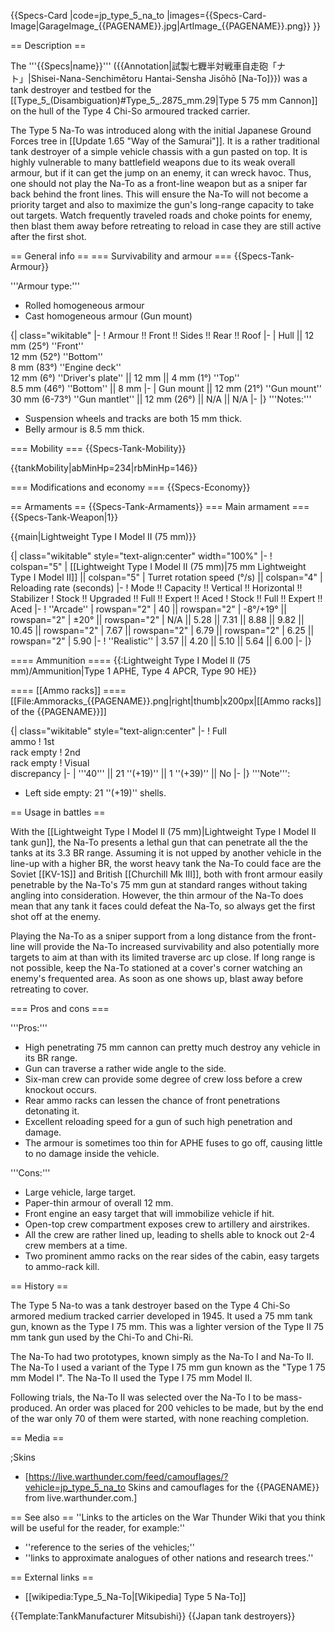 {{Specs-Card
|code=jp_type_5_na_to
|images={{Specs-Card-Image|GarageImage_{{PAGENAME}}.jpg|ArtImage_{{PAGENAME}}.png}}
}}

== Description ==
<!-- ''In the description, the first part should be about the history of the creation and combat usage of the vehicle, as well as its key features. In the second part, tell the reader about the ground vehicle in the game. Insert a screenshot of the vehicle, so that if the novice player does not remember the vehicle by name, he will immediately understand what kind of vehicle the article is talking about.'' -->
The '''{{Specs|name}}''' ({{Annotation|試製七糎半対戦車自走砲「ナト」|Shisei-Nana-Senchimētoru Hantai-Sensha Jisōhō [Na-To]}}) was a tank destroyer and testbed for the [[Type_5_(Disambiguation)#Type_5_.2875_mm.29|Type 5 75 mm Cannon]] on the hull of the Type 4 Chi-So armoured tracked carrier. 

The Type 5 Na-To was introduced along with the initial Japanese Ground Forces tree in [[Update 1.65 "Way of the Samurai"]]. It is a rather traditional tank destroyer of a simple vehicle chassis with a gun pasted on top. It is highly vulnerable to many battlefield weapons due to its weak overall armour, but if it can get the jump on an enemy, it can wreck havoc. Thus, one should not play the Na-To as a front-line weapon but as a sniper far back behind the front lines. This will ensure the Na-To will not become a priority target and also to maximize the gun's long-range capacity to take out targets. Watch frequently traveled roads and choke points for enemy, then blast them away before retreating to reload in case they are still active after the first shot.

== General info ==
=== Survivability and armour ===
{{Specs-Tank-Armour}}
<!-- ''Describe armour protection. Note the most well protected and key weak areas. Appreciate the layout of modules as well as the number and location of crew members. Is the level of armour protection sufficient, is the placement of modules helpful for survival in combat? If necessary use a visual template to indicate the most secure and weak zones of the armour.'' -->
'''Armour type:'''

* Rolled homogeneous armour
* Cast homogeneous armour (Gun mount)

{| class="wikitable"
|-
! Armour !! Front !! Sides !! Rear !! Roof
|-
| Hull || 12 mm (25°) ''Front'' <br> 12 mm (52°) ''Bottom'' <br> 8 mm (83°) ''Engine deck'' <br> 12 mm (6°) ''Driver's plate'' || 12 mm || 4 mm (1°) ''Top'' <br> 8.5 mm (46°) ''Bottom'' || 8 mm
|-
| Gun mount || 12 mm (21°) ''Gun mount'' <br> 30 mm (6-73°) ''Gun mantlet'' || 12 mm (26°) || N/A || N/A
|-
|}
'''Notes:'''

* Suspension wheels and tracks are both 15 mm thick.
* Belly armour is 8.5 mm thick.

=== Mobility ===
{{Specs-Tank-Mobility}}
<!-- ''Write about the mobility of the ground vehicle. Estimate the specific power and manoeuvrability, as well as the maximum speed forwards and backwards.'' -->

{{tankMobility|abMinHp=234|rbMinHp=146}}

=== Modifications and economy ===
{{Specs-Economy}}

== Armaments ==
{{Specs-Tank-Armaments}}
=== Main armament ===
{{Specs-Tank-Weapon|1}}
<!-- ''Give the reader information about the characteristics of the main gun. Assess its effectiveness in a battle based on the reloading speed, ballistics and the power of shells. Do not forget about the flexibility of the fire, that is how quickly the cannon can be aimed at the target, open fire on it and aim at another enemy. Add a link to the main article on the gun: <code><nowiki>{{main|Name of the weapon}}</nowiki></code>. Describe in general terms the ammunition available for the main gun. Give advice on how to use them and how to fill the ammunition storage.'' -->
{{main|Lightweight Type I Model II (75 mm)}}

{| class="wikitable" style="text-align:center" width="100%"
|-
! colspan="5" | [[Lightweight Type I Model II (75 mm)|75 mm Lightweight Type I Model II]] || colspan="5" | Turret rotation speed (°/s) || colspan="4" | Reloading rate (seconds)
|-
! Mode !! Capacity !! Vertical !! Horizontal !! Stabilizer
! Stock !! Upgraded !! Full !! Expert !! Aced
! Stock !! Full !! Expert !! Aced
|-
! ''Arcade''
| rowspan="2" | 40 || rowspan="2" | -8°/+19° || rowspan="2" | ±20° || rowspan="2" | N/A || 5.28 || 7.31 || 8.88 || 9.82 || 10.45 || rowspan="2" | 7.67 || rowspan="2" | 6.79 || rowspan="2" | 6.25 || rowspan="2" | 5.90
|-
! ''Realistic''
| 3.57 || 4.20 || 5.10 || 5.64 || 6.00
|-
|}

==== Ammunition ====
{{:Lightweight Type I Model II (75 mm)/Ammunition|Type 1 APHE, Type 4 APCR, Type 90 HE}}

==== [[Ammo racks]] ====
[[File:Ammoracks_{{PAGENAME}}.png|right|thumb|x200px|[[Ammo racks]] of the {{PAGENAME}}]]
<!-- '''Last updated: 1.101.0.44''' -->
{| class="wikitable" style="text-align:center"
|-
! Full<br>ammo
! 1st<br>rack empty
! 2nd<br>rack empty
! Visual<br>discrepancy
|-
| '''40''' || 21&nbsp;''(+19)'' || 1&nbsp;''(+39)'' || No
|-
|}
'''Note''':

* Left side empty: 21&nbsp;''(+19)'' shells.

== Usage in battles ==
<!-- ''Describe the tactics of playing in the vehicle, the features of using vehicles in the team and advice on tactics. Refrain from creating a "guide" - do not impose a single point of view but instead give the reader food for thought. Describe the most dangerous enemies and give recommendations on fighting them. If necessary, note the specifics of the game in different modes (AB, RB, SB).'' -->
With the [[Lightweight Type I Model II (75 mm)|Lightweight Type I Model II tank gun]], the Na-To presents a lethal gun that can penetrate all the the tanks at its 3.3 BR range. Assuming it is not upped by another vehicle in the line-up with a higher BR, the worst heavy tank the Na-To could face are the Soviet [[KV-1S]] and British [[Churchill Mk III]], both with front armour easily penetrable by the Na-To's 75 mm gun at standard ranges without taking angling into consideration. However, the thin armour of the Na-To does mean that any tank it faces could defeat the Na-To, so always get the first shot off at the enemy.

Playing the Na-To as a sniper support from a long distance from the front-line will provide the Na-To increased survivability and also potentially more targets to aim at than with its limited traverse arc up close. If long range is not possible, keep the Na-To stationed at a cover's corner watching an enemy's frequented area. As soon as one shows up, blast away before retreating to cover.

=== Pros and cons ===
<!-- ''Summarise and briefly evaluate the vehicle in terms of its characteristics and combat effectiveness. Mark its pros and cons in a bulleted list. Try not to use more than 6 points for each of the characteristics. Avoid using categorical definitions such as "bad", "good" and the like - use substitutions with softer forms such as "inadequate" and "effective".'' -->

'''Pros:'''

* High penetrating 75 mm cannon can pretty much destroy any vehicle in its BR range.
* Gun can traverse a rather wide angle to the side.
* Six-man crew can provide some degree of crew loss before a crew knockout occurs.
* Rear ammo racks can lessen the chance of front penetrations detonating it.
* Excellent reloading speed for a gun of such high penetration and damage.
* The armour is sometimes too thin for APHE fuses to go off, causing little to no damage inside the vehicle.

'''Cons:'''

* Large vehicle, large target.
* Paper-thin armour of overall 12 mm.
* Front engine an easy target that will immobilize vehicle if hit.
* Open-top crew compartment exposes crew to artillery and airstrikes.
* All the crew are rather lined up, leading to shells able to knock out 2-4 crew members at a time.
* Two prominent ammo racks on the rear sides of the cabin, easy targets to ammo-rack kill.

== History ==
<!-- ''Describe the history of the creation and combat usage of the vehicle in more detail than in the introduction. If the historical reference turns out to be too long, take it to a separate article, taking a link to the article about the vehicle and adding a block "/History" (example: <nowiki>https://wiki.warthunder.com/(Vehicle-name)/History</nowiki>) and add a link to it here using the <code>main</code> template. Be sure to reference text and sources by using <code><nowiki><ref></ref></nowiki></code>, as well as adding them at the end of the article with <code><nowiki><references /></nowiki></code>. This section may also include the vehicle's dev blog entry (if applicable) and the in-game encyclopedia description (under <code><nowiki>=== In-game description ===</nowiki></code>, also if applicable).'' -->
The Type 5 Na-to was a tank destroyer based on the Type 4 Chi-So armored medium tracked carrier developed in 1945. It used a 75 mm tank gun, known as the Type I 75 mm. This was a lighter version of the Type II 75 mm tank gun used by the Chi-To and Chi-Ri.

The Na-To had two prototypes, known simply as the Na-To I and Na-To II. The Na-To I used a variant of the Type I 75 mm gun known as the "Type 1 75 mm Model I". The Na-To II used the Type I 75 mm Model II.

Following trials, the Na-To II was selected over the Na-To I to be mass-produced. An order was placed for 200 vehicles to be made, but by the end of the war only 70 of them were started, with none reaching completion.

== Media ==
<!-- ''Excellent additions to the article would be video guides, screenshots from the game, and photos.'' -->

;Skins

* [https://live.warthunder.com/feed/camouflages/?vehicle=jp_type_5_na_to Skins and camouflages for the {{PAGENAME}} from live.warthunder.com.]

== See also ==
''Links to the articles on the War Thunder Wiki that you think will be useful for the reader, for example:''

* ''reference to the series of the vehicles;''
* ''links to approximate analogues of other nations and research trees.''

== External links ==
<!-- ''Paste links to sources and external resources, such as:''
* ''topic on the official game forum;''
* ''other literature.'' -->

* [[wikipedia:Type_5_Na-To|[Wikipedia] Type 5 Na-To]]

{{Template:TankManufacturer Mitsubishi}}
{{Japan tank destroyers}}